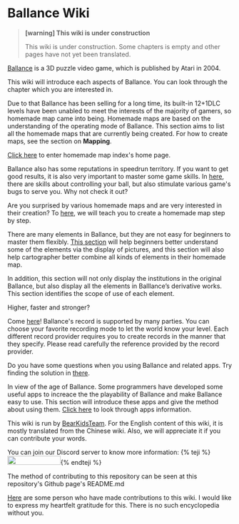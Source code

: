 # Ballance Wiki

> **[warning] This wiki is under construction**
>
> This wiki is under construction. Some chapters is empty and other pages have not yet been translated.

[Ballance](https://en.wikipedia.org/wiki/Ballance) is a 3D puzzle video game, which is published by Atari in 2004.

This wiki will introduce each aspects of Ballance. You can look through the chapter which you are interested in.

<!--sec data-title="Homemade Map Index" data-id="section0" data-show=true ces-->
Due to that Ballance has been selling for a long time, its built-in 12+1DLC levels have been unabled to meet the interests of the majority of gamers, so homemade map came into being. Homemade maps are based on the understanding of the operating mode of Ballance. This section aims to list all the homemade maps that are currently being created. For how to create maps, see the section on **Mapping**.

[Click here](homemadeMapIndex/MAIN.md) to enter homemade map index's home page.
<!--endsec-->

<!--sec data-title="Game Skill" data-id="section1" data-show=true ces-->
Ballance also has some reputations in speedrun territory. If you want to get good results, it is also very important to master some game skills. In [here](gameplaySkill/MAIN.md), there are skills about controlling your ball, but also stimulate various game's bugs to serve you. Why not check it out?
<!--endsec-->

<!--sec data-title="Mapping" data-id="section2" data-show=true ces-->
Are you surprised by various homemade maps and are very interested in their creation? To [here](mapping/MAIN.md), we will teach you to create a homemade map step by step.
<!--endsec-->

<!--sec data-title="Illustrated Book of Elements" data-id="section6" data-show=true ces-->
There are many elements in Ballance, but they are not easy for beginners to master them flexibly. [This section](elements/MAIN.md) will help beginners better understand some of the elements via the display of pictures, and this section will also help cartographer better combine all kinds of elements in their homemade map.

In addition, this section will not only display the institutions in the original Ballance, but also display all the elements in Balllance’s derivative works. This section identifies the scope of use of each element.
<!--endsec-->

<!--sec data-title="Speedrun and Records" data-id="section3" data-show=true ces-->
Higher, faster and stronger?

Come [here](speedrun/MAIN.md)! Ballance's record is supported by many parties. You can choose your favorite recording mode to let the world know your level. Each different record provider requires you to create records in the manner that they specify. Please read carefully the reference provided by the record provider.
<!--endsec-->

<!--sec data-title="Q&A" data-id="section4" data-show=true ces-->
Do you have some questions when you using Ballance and related apps. Try finding the solution in [there](q&a/MAIN.md).
<!--endsec-->

<!--sec data-title="Related Apps" data-id="section7" data-show=true ces-->
In view of the age of Ballance. Some programmers have developed some useful apps to increace the the playability of Ballance and make Ballance easy to use. This section will introduce these apps and give the method about using them. [Click here](app/MAIN.md) to look through apps information.
<!--endsec-->

<!--sec data-title="Contributions" data-id="section5" data-show=true ces-->
This wiki is run by [BearKidsTeam](https://github.com/BearKidsTeam). For the English content of this wiki, it is mostly translated from the Chinese wiki. Also, we will appreciate it if you can contribute your words.


You can join our Discord server to know more information: {% teji %}<a href="https://discord.gg/wFSCXuz"><img src="https://discordapp.com/api/guilds/412909762217377812/widget.png" width="119" height="20" border="0"></a>{% endteji %}

The method of contributing to this repository can be seen at this repository's Github page's README.md

[Here](../CONTRIBUTION.md) are some person who have made contributions to this wiki. I would like to express my heartfelt gratitude for this. There is no such encyclopedia without you.
<!--endsec-->
